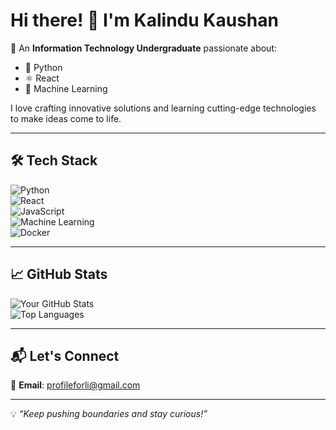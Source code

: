 # Hi there! 👋 I'm Kalindu Kaushan  

🚀 An **Information Technology Undergraduate** passionate about:  
- 🐍 Python  
- ⚛️ React  
- 🤖 Machine Learning  

I love crafting innovative solutions and learning cutting-edge technologies to make ideas come to life.  

---

## 🛠️ Tech Stack  
![Python](https://img.shields.io/badge/Python-3776AB?style=for-the-badge&logo=python&logoColor=white)  
![React](https://img.shields.io/badge/React-20232A?style=for-the-badge&logo=react&logoColor=61DAFB)  
![JavaScript](https://img.shields.io/badge/JavaScript-F7DF1E?style=for-the-badge&logo=javascript&logoColor=black)  
![Machine Learning](https://img.shields.io/badge/Machine%20Learning-0769AD?style=for-the-badge&logo=tensorflow&logoColor=white)  
![Docker](https://img.shields.io/badge/Docker-2496ED?style=for-the-badge&logo=docker&logoColor=white)  

---

## 📈 GitHub Stats  
![Your GitHub Stats](https://github-readme-stats.vercel.app/api?username=KalinduKaushan&show_icons=true&theme=radical)  
![Top Languages](https://github-readme-stats.vercel.app/api/top-langs/?username=KalinduKaushan&layout=compact&theme=radical)  

---



## 📬 Let's Connect  
📧 **Email**: profileforli@gmail.com 

---

💡 *“Keep pushing boundaries and stay curious!”*  
